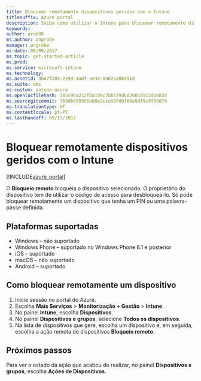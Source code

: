 ```yaml
---
title: Bloquear remotamente dispositivos geridos com o Intune
titlesuffix: Azure portal
description: Saiba como utilizar o Intune para bloquear remotamente dispositivos que gere."
keywords: 
author: arob98
ms.author: angrobe
manager: angrobe
ms.date: 08/09/2017
ms.topic: get-started-article
ms.prod: 
ms.service: microsoft-intune
ms.technology: 
ms.assetid: 3b67f285-229d-4a0f-ae34-0402a20b4518
ms.suite: ems
ms.custom: intune-azure
ms.openlocfilehash: 585c9ba232f8a1d9c7bb529d6d260165c2d0883d
ms.sourcegitcommit: 769db6599d5eb0e2cca537d0f60a5df9c9f05079
ms.translationtype: HT
ms.contentlocale: pt-PT
ms.lasthandoff: 09/15/2017
---
```

# <a name="remotely-lock-managed-devices-with-intune"></a>Bloquear remotamente dispositivos geridos com o Intune


[!INCLUDE[azure_portal](./includes/azure_portal.md)]

O **Bloqueio remoto** bloqueia o dispositivo selecionado. O proprietário do dispositivo tem de utilizar o código de acesso para desbloqueá-lo. Só pode bloquear remotamente um dispositivo que tenha um PIN ou uma palavra-passe definida.

## <a name="supported-platforms"></a>Plataformas suportadas

- Windows – não suportado
- Windows Phone – suportado no Windows Phone 8.1 e posterior
- iOS – suportado
- macOS – não suportado
- Android – suportado

## <a name="how-to-remote-lock-a-device"></a>Como bloquear remotamente um dispositivo

1. Inicie sessão no portal do Azure.
2. Escolha **Mais Serviços** > **Monitorização + Gestão** > **Intune**.
3. No painel **Intune**, escolha **Dispositivos**.
4. No painel **Dispositivos e grupos**, selecione **Todos os dispositivos**.
5. Na lista de dispositivos que gere, escolha um dispositivo e, em seguida, escolha a ação remota de dispositivos **Bloqueio remoto**.

## <a name="next-steps"></a>Próximos passos

Para ver o estado da ação que acabou de realizar, no painel **Dispositivos e grupos**, escolha **Ações de Dispositivos**.
